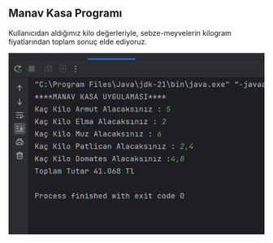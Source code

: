 ## Manav Kasa Programı
Kullanıcıdan aldığımız kilo değerleriyle, sebze-meyvelerin kilogram fiyatlarından toplam sonuç elde ediyoruz.

![](manav.png)
